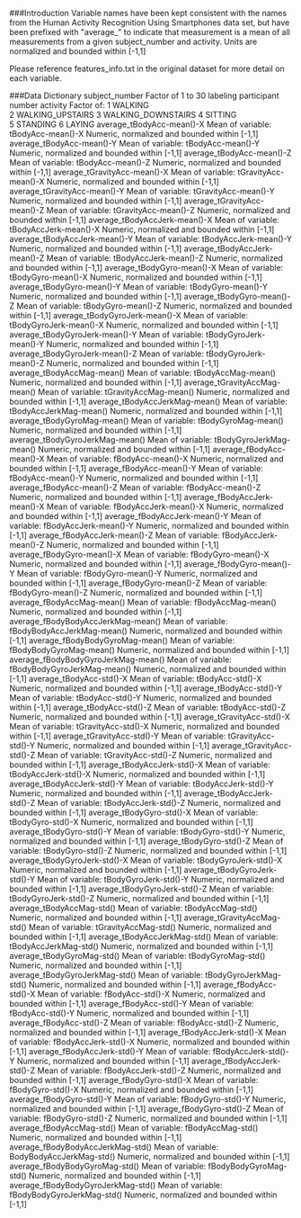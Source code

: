 ###Introduction
Variable names have been kept consistent with the names from the Human Activity 
Recognition Using Smartphones data set, but have been prefixed with "average_" 
to indicate that measurement is a mean of all measurements from a given subject_number
 and activity.  Units are normalized and bounded within [-1,1]

Please reference features_info.txt in the original dataset for more detail on each variable. 

###Data Dictionary
subject_number
	Factor of 1 to 30 labeling participant number
activity
	Factor of:
		1 WALKING  
		2 WALKING_UPSTAIRS
		3 WALKING_DOWNSTAIRS
		4 SITTING	
		5 STANDING
		6 LAYING
average_tBodyAcc-mean()-X
	Mean of variable: tBodyAcc-mean()-X
	Numeric, normalized and bounded within [-1,1]
average_tBodyAcc-mean()-Y
	Mean of variable: tBodyAcc-mean()-Y
	Numeric, normalized and bounded within [-1,1]
average_tBodyAcc-mean()-Z
	Mean of variable: tBodyAcc-mean()-Z
	Numeric, normalized and bounded within [-1,1]
average_tGravityAcc-mean()-X
	Mean of variable: tGravityAcc-mean()-X
	Numeric, normalized and bounded within [-1,1]
average_tGravityAcc-mean()-Y
	Mean of variable: tGravityAcc-mean()-Y
	Numeric, normalized and bounded within [-1,1]
average_tGravityAcc-mean()-Z
	Mean of variable: tGravityAcc-mean()-Z
	Numeric, normalized and bounded within [-1,1]
average_tBodyAccJerk-mean()-X
	Mean of variable: tBodyAccJerk-mean()-X
	Numeric, normalized and bounded within [-1,1]
average_tBodyAccJerk-mean()-Y
	Mean of variable: tBodyAccJerk-mean()-Y
	Numeric, normalized and bounded within [-1,1]
average_tBodyAccJerk-mean()-Z
	Mean of variable: tBodyAccJerk-mean()-Z
	Numeric, normalized and bounded within [-1,1]
average_tBodyGyro-mean()-X
	Mean of variable: tBodyGyro-mean()-X
	Numeric, normalized and bounded within [-1,1]
average_tBodyGyro-mean()-Y
	Mean of variable: tBodyGyro-mean()-Y
	Numeric, normalized and bounded within [-1,1]
average_tBodyGyro-mean()-Z
	Mean of variable: tBodyGyro-mean()-Z
	Numeric, normalized and bounded within [-1,1]
average_tBodyGyroJerk-mean()-X
	Mean of variable: tBodyGyroJerk-mean()-X
	Numeric, normalized and bounded within [-1,1]
average_tBodyGyroJerk-mean()-Y
	Mean of variable: tBodyGyroJerk-mean()-Y
	Numeric, normalized and bounded within [-1,1]
average_tBodyGyroJerk-mean()-Z
	Mean of variable: tBodyGyroJerk-mean()-Z
	Numeric, normalized and bounded within [-1,1]
average_tBodyAccMag-mean()
	Mean of variable: tBodyAccMag-mean()
	Numeric, normalized and bounded within [-1,1]
average_tGravityAccMag-mean()
	Mean of variable: tGravityAccMag-mean()
	Numeric, normalized and bounded within [-1,1]
average_tBodyAccJerkMag-mean()
	Mean of variable: tBodyAccJerkMag-mean()
	Numeric, normalized and bounded within [-1,1]
average_tBodyGyroMag-mean()
	Mean of variable: tBodyGyroMag-mean()
	Numeric, normalized and bounded within [-1,1]
average_tBodyGyroJerkMag-mean()
	Mean of variable: tBodyGyroJerkMag-mean()
	Numeric, normalized and bounded within [-1,1]
average_fBodyAcc-mean()-X
	Mean of variable: fBodyAcc-mean()-X
	Numeric, normalized and bounded within [-1,1]
average_fBodyAcc-mean()-Y
	Mean of variable: fBodyAcc-mean()-Y
	Numeric, normalized and bounded within [-1,1]
average_fBodyAcc-mean()-Z
	Mean of variable: fBodyAcc-mean()-Z
	Numeric, normalized and bounded within [-1,1]
average_fBodyAccJerk-mean()-X
	Mean of variable: fBodyAccJerk-mean()-X
	Numeric, normalized and bounded within [-1,1]
average_fBodyAccJerk-mean()-Y
	Mean of variable: fBodyAccJerk-mean()-Y
	Numeric, normalized and bounded within [-1,1]
average_fBodyAccJerk-mean()-Z
	Mean of variable: fBodyAccJerk-mean()-Z
	Numeric, normalized and bounded within [-1,1]
average_fBodyGyro-mean()-X
	Mean of variable: fBodyGyro-mean()-X
	Numeric, normalized and bounded within [-1,1]
average_fBodyGyro-mean()-Y
	Mean of variable: fBodyGyro-mean()-Y
	Numeric, normalized and bounded within [-1,1]
average_fBodyGyro-mean()-Z
	Mean of variable: fBodyGyro-mean()-Z
	Numeric, normalized and bounded within [-1,1]
average_fBodyAccMag-mean()
	Mean of variable: fBodyAccMag-mean()
	Numeric, normalized and bounded within [-1,1]
average_fBodyBodyAccJerkMag-mean()
	Mean of variable: fBodyBodyAccJerkMag-mean()
	Numeric, normalized and bounded within [-1,1]
average_fBodyBodyGyroMag-mean()
	Mean of variable: fBodyBodyGyroMag-mean()
	Numeric, normalized and bounded within [-1,1]
average_fBodyBodyGyroJerkMag-mean()
	Mean of variable: fBodyBodyGyroJerkMag-mean()
	Numeric, normalized and bounded within [-1,1]
average_tBodyAcc-std()-X
	Mean of variable: tBodyAcc-std()-X
	Numeric, normalized and bounded within [-1,1]
average_tBodyAcc-std()-Y
	Mean of variable: tBodyAcc-std()-Y
	Numeric, normalized and bounded within [-1,1]
average_tBodyAcc-std()-Z
	Mean of variable: tBodyAcc-std()-Z
	Numeric, normalized and bounded within [-1,1]
average_tGravityAcc-std()-X
	Mean of variable: tGravityAcc-std()-X
	Numeric, normalized and bounded within [-1,1]
average_tGravityAcc-std()-Y
	Mean of variable: tGravityAcc-std()-Y
	Numeric, normalized and bounded within [-1,1]
average_tGravityAcc-std()-Z
	Mean of variable: tGravityAcc-std()-Z
	Numeric, normalized and bounded within [-1,1]
average_tBodyAccJerk-std()-X
	Mean of variable: tBodyAccJerk-std()-X
	Numeric, normalized and bounded within [-1,1]
average_tBodyAccJerk-std()-Y
	Mean of variable: tBodyAccJerk-std()-Y
	Numeric, normalized and bounded within [-1,1]
average_tBodyAccJerk-std()-Z
	Mean of variable: tBodyAccJerk-std()-Z
	Numeric, normalized and bounded within [-1,1]
average_tBodyGyro-std()-X
	Mean of variable: tBodyGyro-std()-X
	Numeric, normalized and bounded within [-1,1]
average_tBodyGyro-std()-Y
	Mean of variable: tBodyGyro-std()-Y
	Numeric, normalized and bounded within [-1,1]
average_tBodyGyro-std()-Z
	Mean of variable: tBodyGyro-std()-Z
	Numeric, normalized and bounded within [-1,1]
average_tBodyGyroJerk-std()-X
	Mean of variable: tBodyGyroJerk-std()-X
	Numeric, normalized and bounded within [-1,1]
average_tBodyGyroJerk-std()-Y
	Mean of variable: tBodyGyroJerk-std()-Y
	Numeric, normalized and bounded within [-1,1]
average_tBodyGyroJerk-std()-Z
	Mean of variable: tBodyGyroJerk-std()-Z
	Numeric, normalized and bounded within [-1,1]
average_tBodyAccMag-std()
	Mean of variable: tBodyAccMag-std()
	Numeric, normalized and bounded within [-1,1]
average_tGravityAccMag-std()
	Mean of variable: tGravityAccMag-std()
	Numeric, normalized and bounded within [-1,1]
average_tBodyAccJerkMag-std()
	Mean of variable: tBodyAccJerkMag-std()
	Numeric, normalized and bounded within [-1,1]
average_tBodyGyroMag-std()
	Mean of variable: tBodyGyroMag-std()
	Numeric, normalized and bounded within [-1,1]
average_tBodyGyroJerkMag-std()
	Mean of variable: tBodyGyroJerkMag-std()
	Numeric, normalized and bounded within [-1,1]
average_fBodyAcc-std()-X
	Mean of variable: fBodyAcc-std()-X
	Numeric, normalized and bounded within [-1,1]
average_fBodyAcc-std()-Y
	Mean of variable: fBodyAcc-std()-Y
	Numeric, normalized and bounded within [-1,1]
average_fBodyAcc-std()-Z
	Mean of variable: fBodyAcc-std()-Z
	Numeric, normalized and bounded within [-1,1]
average_fBodyAccJerk-std()-X
	Mean of variable: fBodyAccJerk-std()-X
	Numeric, normalized and bounded within [-1,1]
average_fBodyAccJerk-std()-Y
	Mean of variable: fBodyAccJerk-std()-Y
	Numeric, normalized and bounded within [-1,1]
average_fBodyAccJerk-std()-Z
	Mean of variable: fBodyAccJerk-std()-Z
	Numeric, normalized and bounded within [-1,1]
average_fBodyGyro-std()-X
	Mean of variable: fBodyGyro-std()-X
	Numeric, normalized and bounded within [-1,1]
average_fBodyGyro-std()-Y
	Mean of variable: fBodyGyro-std()-Y
	Numeric, normalized and bounded within [-1,1]
average_fBodyGyro-std()-Z
	Mean of variable: fBodyGyro-std()-Z
	Numeric, normalized and bounded within [-1,1]
average_fBodyAccMag-std()
	Mean of variable: fBodyAccMag-std()
	Numeric, normalized and bounded within [-1,1]
average_fBodyBodyAccJerkMag-std()
	Mean of variable: BodyBodyAccJerkMag-std()
	Numeric, normalized and bounded within [-1,1]
average_fBodyBodyGyroMag-std()
	Mean of variable: fBodyBodyGyroMag-std()
	Numeric, normalized and bounded within [-1,1]
average_fBodyBodyGyroJerkMag-std()
	Mean of variable: fBodyBodyGyroJerkMag-std()
	Numeric, normalized and bounded within [-1,1]
